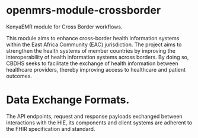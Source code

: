 # openmrs-module-crossborder

KenyaEMR module for Cross Border workflows. 

This module aims to enhance cross-border health information systems within the East Africa Community (EAC) jurisdiction. The project aims to strengthen the health systems of member countries by improving the interoperability of health information systems across borders. By doing so, CBDHS seeks to facilitate the exchange of health information between healthcare providers, thereby improving access to healthcare and patient outcomes.

# Data Exchange Formats.
The API endpoints, request and response payloads exchanged between interactions with the HIE, its components and client systems are adherent to the FHIR specification and standard.




